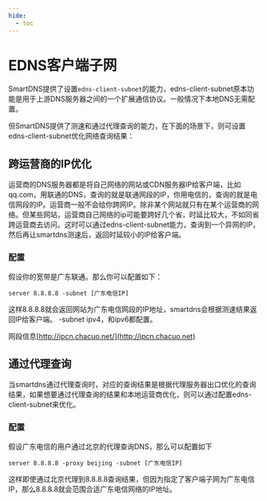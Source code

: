 ```yaml
---
hide:
  - toc
---
```


# EDNS客户端子网

SmartDNS提供了设置`edns-client-subnet`的能力，edns-client-subnet原本功能是用于上游DNS服务器之间的一个扩展通信协议。一般情况下本地DNS无需配置。

但SmartDNS提供了测速和通过代理查询的能力，在下面的场景下，则可设置edns-client-subnet优化网络查询结果：

## 跨运营商的IP优化

运营商的DNS服务器都是将自己网络的网站或CDN服务器IP给客户端，比如qq.com，用联通的DNS，查询的就是联通网段的IP，你用电信的，查询的就是电信网段的IP。运营商一般不会给你跨网IP。除非某个网站就只有在某个运营商的网络。但某些网站，运营商自己网络的ip可能要跨好几个省，时延比较大，不如同省跨运营商去访问。这时可以通过edns-client-subnet能力，查询到一个异网的IP，然后再让smartdns测速后，返回时延较小的IP给客户端。

### 配置

假设你的宽带是广东联通。那么你可以配置如下：

```shell
server 8.8.8.8 -subnet [广东电信IP]
```

这样8.8.8.8就会返回网站为广东电信网段的IP地址，smartdns会根据测速结果返回IP给客户端。
-subnet ipv4，和ipv6都配置。

网段信息[http://ipcn.chacuo.net/](http://ipcn.chacuo.net)

## 通过代理查询

当smartdns通过代理查询时，对应的查询结果是根据代理服务器出口优化的查询结果，如果想要通过代理查询的结果和本地运营商优化，则可以通过配置edns-client-subnet来优化。

### 配置

假设广东电信的用户通过北京的代理查询DNS，那么可以配置如下

```shell
server 8.8.8.8 -proxy beijing -subnet [广东电信IP]
```

这样即使通过北京代理到8.8.8.8查询结果，但因为指定了客户端子网为广东电信IP，那么8.8.8.8就会范围合适广东电信网络的IP地址。
